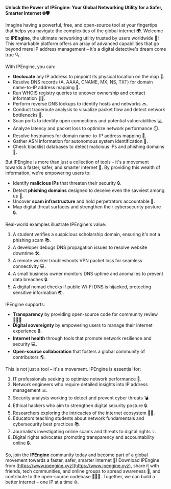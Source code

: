 **Unlock the Power of IPEngine: Your Global Networking Utility for a Safer, Smarter Internet 🌐🛡️**

Imagine having a powerful, free, and open-source tool at your fingertips that helps you navigate the complexities of the global internet 🌍. Welcome to **IPEngine**, the ultimate networking utility trusted by users worldwide 🌟! This remarkable platform offers an array of advanced capabilities that go beyond mere IP address management – it's a digital detective's dream come true 🔍.

With IPEngine, you can:

*   **Geolocate** any IP address to pinpoint its physical location on the map 📍.
*   Resolve DNS records (A, AAAA, CNAME, MX, NS, TXT) for domain name-to-IP address mapping 📡.
*   Run WHOIS registry queries to uncover ownership and contact information 🕵️‍♂️.
*   Perform reverse DNS lookups to identify hosts and networks 🔜.
*   Conduct traceroute analysis to visualize packet flow and detect network bottlenecks 🚧.
*   Scan ports to identify open connections and potential vulnerabilities 💻.
*   Analyze latency and packet loss to optimize network performance ⏱️.
*   Resolve hostnames for domain name-to-IP address mapping 📡.
*   Gather ASN information for autonomous system identification 🔗.
*   Check blacklist databases to detect malicious IPs and phishing domains 🚫.

But IPEngine is more than just a collection of tools – it's a movement towards a faster, safer, and smarter internet 🚀. By providing this wealth of information, we're empowering users to:

*   Identify **malicious IPs** that threaten their security 🔒.
*   Detect **phishing domains** designed to deceive even the savviest among us 🤔.
*   Uncover **scam infrastructure** and hold perpetrators accountable 💼.
*   Map digital threat surfaces and strengthen their cybersecurity posture 🔒.

Real-world examples illustrate IPEngine's value:

1.  A student verifies a suspicious scholarship domain, ensuring it's not a phishing scam 📚.
2.  A developer debugs DNS propagation issues to resolve website downtime 🛠️.
3.  A remote worker troubleshoots VPN packet loss for seamless connectivity 💻.
4.  A small business owner monitors DNS uptime and anomalies to prevent data breaches 🔒.
5.  A digital nomad checks if public Wi-Fi DNS is hijacked, protecting sensitive information 🌏.

IPEngine supports:

*   **Transparency** by providing open-source code for community review 👨‍👩‍💻
*   **Digital sovereignty** by empowering users to manage their internet experience 🔒.
*   **Internet health** through tools that promote network resilience and security 💻.
*   **Open-source collaboration** that fosters a global community of contributors 🌎.

This is not just a tool – it's a movement. IPEngine is essential for:

1.  IT professionals seeking to optimize network performance 🔩.
2.  Network engineers who require detailed insights into IP address management 📊.
3.  Security analysts working to detect and prevent cyber threats 💣.
4.  Ethical hackers who aim to strengthen digital security posture 🔒.
5.  Researchers exploring the intricacies of the internet ecosystem 🕵️‍♀️.
6.  Educators teaching students about network fundamentals and cybersecurity best practices 📚.
7.  Journalists investigating online scams and threats to digital rights 💡.
8.  Digital rights advocates promoting transparency and accountability online 🔒.

So, join the **IPEngine** community today and become part of a global movement towards a faster, safer, smarter internet 🌟! Download IPEngine from [https://www.ipengine.xyz](https://www.ipengine.xyz), share it with friends, tech communities, and online groups to spread awareness 🔁, and contribute to the open-source codebase 👨‍👩‍💻. Together, we can build a better internet – one IP at a time 🌐.